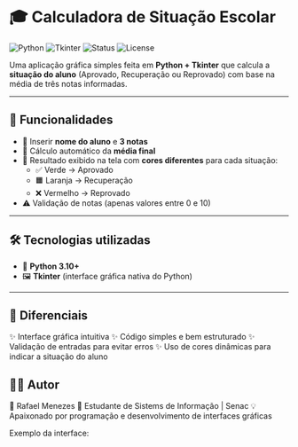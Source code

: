 # 🎓 Calculadora de Situação Escolar  

![Python](https://img.shields.io/badge/Python-3.10+-blue?style=for-the-badge&logo=python&logoColor=yellow)
![Tkinter](https://img.shields.io/badge/Tkinter-GUI-orange?style=for-the-badge)
![Status](https://img.shields.io/badge/Status-Concluído-success?style=for-the-badge)
![License](https://img.shields.io/badge/Licença-MIT-green?style=for-the-badge)

Uma aplicação gráfica simples feita em **Python + Tkinter** que calcula a **situação do aluno** (Aprovado, Recuperação ou Reprovado) com base na média de três notas informadas.  

---

## 📌 Funcionalidades  

- 📝 Inserir **nome do aluno** e **3 notas**  
- 🧮 Cálculo automático da **média final**  
- 🎨 Resultado exibido na tela com **cores diferentes** para cada situação:  
  - ✅ Verde → Aprovado  
  - 🟧 Laranja → Recuperação  
  - ❌ Vermelho → Reprovado  
- ⚠️ Validação de notas (apenas valores entre 0 e 10)  

---

## 🛠️ Tecnologias utilizadas  

- 🐍 **Python 3.10+**  
- 🖼️ **Tkinter** (interface gráfica nativa do Python)  

---

## 🌟 Diferenciais

✨ Interface gráfica intuitiva
✨ Código simples e bem estruturado
✨ Validação de entradas para evitar erros
✨ Uso de cores dinâmicas para indicar a situação do aluno

## 🧑‍💻 Autor

👤 Rafael Menezes
📌 Estudante de Sistems de Informação | Senac
💡 Apaixonado por programação e desenvolvimento de interfaces gráficas

Exemplo da interface:  

